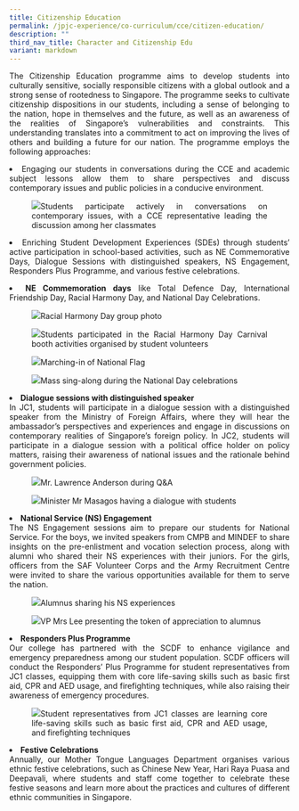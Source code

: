 ```yaml
---
title: Citizenship Education
permalink: /jpjc-experience/co-curriculum/cce/citizen-education/
description: ""
third_nav_title: Character and Citizenship Edu
variant: markdown
---
```

<div align="justify">

<p>The Citizenship Education programme aims to develop students into culturally sensitive, socially responsible citizens with a global outlook and a strong sense of rootedness to Singapore. The programme seeks to cultivate citizenship dispositions in our students, including a sense of belonging to the nation, hope in themselves and the future, as well as an awareness of the realities of Singapore’s vulnerabilities and constraints. This understanding translates into a commitment to act on improving the lives of others and building a future for our nation. The programme employs the following approaches:</p>

<p></p><li>Engaging our students in conversations during the CCE and academic subject lessons allow them to share perspectives and discuss contemporary issues and public policies in a conducive environment.</li>

<p></p><figure><img src="/images/JPJC%20Experience/Co%20Curriculum/CCE/Citizen%20Education/n0.jpg">Students participate actively in conversations on contemporary issues, with a CCE representative leading the discussion among her classmates</figure><p></p>	

<p></p><li>Enriching Student Development Experiences (SDEs) through students’ active participation in school-based activities, such as NE Commemorative Days, Dialogue Sessions with distinguished speakers, NS Engagement, Responders Plus Programme, and various festive celebrations.</li><p></p>
	
<li><b>NE Commemoration days</b> like Total Defence Day, International Friendship Day, Racial Harmony Day, and National Day Celebrations.	</li>
	
<p></p><figure><img src="/images/JPJC%20Experience/Co%20Curriculum/CCE/Citizen%20Education/n1.jpg">Racial Harmony Day group photo</figure><p></p>	
	
<p></p><figure><img src="/images/JPJC%20Experience/Co%20Curriculum/CCE/Citizen%20Education/n2.jpg">Students participated in the Racial Harmony Day Carnival booth activities organised by student volunteers</figure><p></p>	
	
<p></p><figure><img src="/images/JPJC%20Experience/Co%20Curriculum/CCE/Citizen%20Education/n3.jpg">Marching-in of National Flag</figure><p></p>
	
<p></p><figure><img src="/images/JPJC%20Experience/Co%20Curriculum/CCE/Citizen%20Education/n3.jpg">Mass sing-along during the National Day celebrations</figure><p></p>	
	
<p></p><li><b>Dialogue sessions with distinguished speaker</b></li>In JC1, students will participate in a dialogue session with a distinguished speaker from the Ministry of Foreign Affairs, where they will hear the ambassador’s perspectives and experiences and engage in discussions on contemporary realities of Singapore’s foreign policy. In JC2, students will participate in a dialogue session with a political office holder on policy matters, raising their awareness of national issues and the rationale behind government policies.<p></p>
	
<p></p><figure><img src="/images/JPJC%20Experience/Co%20Curriculum/CCE/Citizen%20Education/n5.jpg">Mr. Lawrence Anderson during Q&amp;A</figure><p></p>	

<p></p><figure><img src="/images/JPJC%20Experience/Co%20Curriculum/CCE/Citizen%20Education/n6.jpg">Minister Mr Masagos having a dialogue with students</figure><p></p>	
	
<p></p><li><b>National Service (NS) Engagement</b></li>
The NS Engagement sessions aim to prepare our students for National Service. For the boys, we invited speakers from CMPB and MINDEF to share insights on the pre-enlistment and vocation selection process, along with alumni who shared their NS experiences with their juniors. For the girls, officers from the SAF Volunteer Corps and the Army Recruitment Centre were invited to share the various opportunities available for them to serve the nation.
<p></p>
	
<p></p><figure><img src="/images/JPJC%20Experience/Co%20Curriculum/CCE/Citizen%20Education/n7.jpg">Alumnus sharing his NS experiences</figure><p></p>	

<p></p><figure><img src="/images/JPJC%20Experience/Co%20Curriculum/CCE/Citizen%20Education/n8.jpg">VP Mrs Lee presenting the token of appreciation to alumnus</figure><p></p>	
	
<p></p><li><b>Responders Plus Programme</b></li>
Our college has partnered with the SCDF to enhance vigilance and emergency preparedness among our student population. SCDF officers will conduct the Responders’ Plus Programme for student representatives from JC1 classes, equipping them with core life-saving skills such as basic first aid, CPR and AED usage, and firefighting techniques, while also raising their awareness of emergency procedures.<p></p>
	
<p></p><figure><img src="/images/JPJC%20Experience/Co%20Curriculum/CCE/Citizen%20Education/n9.jpg">Student representatives from JC1 classes are learning core life-saving skills such as basic first aid, CPR and AED usage, and firefighting techniques</figure><p></p>	
	
<p></p><li><b>Festive Celebrations</b></li>
Annually, our Mother Tongue Languages Department organises various ethnic festive celebrations, such as Chinese New Year, Hari Raya Puasa and Deepavali, where students and staff come together to celebrate these festive seasons and learn more about the practices and cultures of different ethnic communities in Singapore.<p></p>
	

</div>